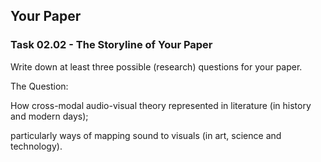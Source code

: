 ## Your Paper

### Task 02.02 - The Storyline of Your Paper

Write down at least three possible (research) questions for your paper.

The Question:

How cross-modal audio-visual theory represented in literature (in history and modern days); 

particularly ways of mapping sound to visuals (in art, science and technology). 